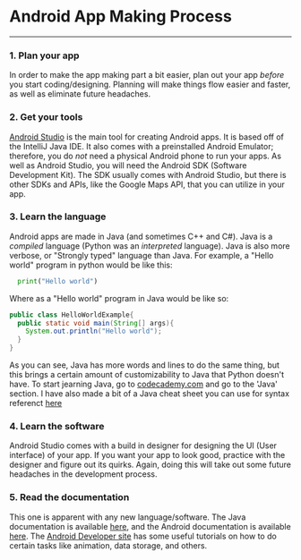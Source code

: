 # Android App Making Process
***

### 1. Plan your app
In order to make the app making part a bit easier, 
plan out your app _before_ you start coding/designing.
Planning will make things flow easier and faster, as well as eliminate 
future headaches.

### 2. Get your tools
[Android Studio](https://developer.android.com/studio/index.html?gclid=Cj0KEQiA2uDEBRDxurOO77Cp-7kBEiQAOUgKV04Cp7VZzXEpj0LuC62iQ3dySuBOrDt2VJg0K7bKHd4aAoNP8P8HAQ) is the main tool for creating Android apps.
It is based off of the IntelliJ Java IDE. It also comes with a preinstalled Android Emulator;
therefore, you do _not_ need a physical Android phone to run your apps. As well as Android Studio, you will need
the Android SDK (Software Development Kit). The SDK usually comes with Android Studio, but there is other SDKs and APIs, 
like the Google Maps API, that you can utilize in your app.

### 3. Learn the language
Android apps are made in Java (and sometimes C++ and C#). Java is a _compiled_ language
(Python was an _interpreted_ language). Java is also more verbose, or "Strongly typed"
language than Java. For example, a "Hello world" program in python would be like this:
```Python
  print("Hello world")
```

Where as a "Hello world" program in Java would be like so:

```java
public class HelloWorldExample{
  public static void main(String[] args){
    System.out.println("Hello world");
  }
}
```

As you can see, Java has more words and lines to do the same thing, but this
brings a certain amount of customizability to Java that Python doesn't have. 
To start jearning Java, go to [codecademy.com](https://www.codecademy.com/learn) 
and go to the 'Java' section. I have also made a bit of a Java cheat sheet you can use for syntax referenct [here](https://github.com/thecarterb/Programming-Cheat-Sheets/tree/master/Java)

### 4. Learn the software

Android Studio comes with a build in designer for designing the UI (User interface)
of your app. If you want your app to look good, practice with the designer and figure out its quirks.
Again, doing this will take out some future headaches in the development process. 

### 5. Read the documentation

This one is apparent with any new language/software. The Java documentation is available [here](http://docs.oracle.com/javase/8/docs/api/index.html), and the Android documentation is available [here](https://developer.android.com/reference/packages.html). The [Android Developer site](https://developer.android.com/guide/index.html) has some useful tutorials on how to do certain tasks like animation, data storage, and others. 



